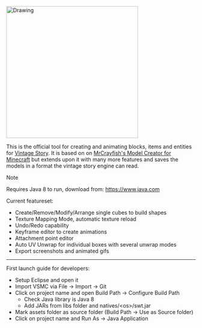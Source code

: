 <img src="/BunnyRunning.gif" alt="Drawing" width="350"/>

This is the official tool for creating and animating blocks, items and entities for [Vintage Story](http://www.vintagestory.at/). It is based on on [MrCrayfish's Model Creator for Minecraft](https://github.com/MrCrayfish/ModelCreator) but extends upon it with many more features and saves the models in a format the vintage story engine can read.

> [!NOTE]
> Requires Java 8 to run, download from: https://www.java.com

Current featureset:
- Create/Remove/Modify/Arrange single cubes to build shapes
- Texture Mapping Mode, automatic texture reload
- Undo/Redo capability
- Keyframe editor to create animations
- Attachment point editor
- Auto UV Unwrap for individual boxes with several unwrap modes
- Export screenshots and animated gifs

<hr>

First launch guide for developers:
- Setup Eclipse and open it
- Import VSMC via File -> Import -> Git
- Click on project name and open Build Path -> Configure Build Path
  - Check Java library is Java 8
  - Add JARs from libs folder and natives/\<os\>/swt.jar
- Mark assets folder as source folder (Build Path -> Use as Source folder)
- Click on project name and Run As -> Java Application
